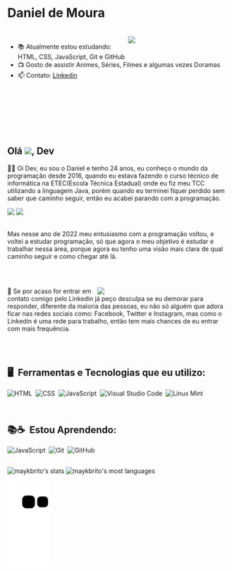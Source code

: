 # Daniel de Moura
</br>

<div>
  <img align="right" width="230" src="https://media.tenor.com/8f2pYcF9zW4AAAAM/anime-wave.gif">
</div>

- 📚 Atualmente estou estudando: HTML, CSS, JavaScript, Git e GitHub
- 📺 Gosto de assistir Animes, Séries, Filmes e algumas vezes Doramas
- 📫 Contato: [Linkedin](https://www.linkedin.com/in/daniel-de-moura-silva-a123a724b/)

</br>
</br>
</br>
</br>
</br>
</br>

## Olá <img src="https://raw.githubusercontent.com/kaueMarques/kaueMarques/master/hi.gif" height="30px">, Dev

<!--
<img align="right" width="300px" src="https://i.ibb.co/my1PZmt/octocat-1665714641175.png">
-->

<p>
👨‍💻 Oi Dev, eu sou o Daniel e tenho 24 anos, eu conheço o mundo da programação desde 2016, quando eu estava fazendo o curso técnico de informática na ETEC(Escola Técnica Estadual) onde eu fiz meu TCC utilizando a linguagem Java, porém quando eu terminei fiquei perdido sem saber que caminho seguir, então eu acabei parando com a programação.
</p>

<div>
  <img width="300" src="https://media.tenor.com/7NuUEfEvHWoAAAAd/yato.gif">
  <img width="300" src="https://media.tenor.com/JFbsUkag74oAAAAM/noragami-yato.gif">
</div>

</br>

<p>
Mas nesse ano de 2022 meu entusiasmo com a programação voltou, e voltei a estudar programação, só que agora o meu objetivo é estudar e trabalhar nessa área, porque agora eu tenho uma visão mais clara de qual caminho seguir e como chegar até lá.
</p>

</br>
</br>

<p>
  <img align="right" width="300" src="https://media.tenor.com/gFxciA3US0gAAAAM/noragami-anime.gif)">
  💬 Se por acaso for entrar em contato comigo pelo Linkedin já peço desculpa se eu demorar para responder, diferente da maioria das pessoas, eu não só alguém que adora ficar nas redes sociais como: Facebook, Twitter e Instagram, mas como o Linkedin é uma rede para trabalho, então tem mais chances de eu entrar com mais frequência.
</p>

</br>
</br>

## 🖥️&nbsp; Ferramentas e Tecnologias que eu utilizo:

![HTML](https://img.shields.io/badge/HTML5-E34F26?style=for-the-badge&logo=html5&logoColor=white)&nbsp;
![CSS](https://img.shields.io/badge/CSS3-1572B6?style=for-the-badge&logo=css3&logoColor=white)&nbsp;
![JavaScript](https://img.shields.io/badge/JavaScript-F7DF1E?style=for-the-badge&logo=javascript&logoColor=black)&nbsp;
![Visual Studio Code](https://img.shields.io/badge/Visual_Studio-5C2D91?style=for-the-badge&logo=visual%20studio&logoColor=white)&nbsp;
![Linux Mint](https://img.shields.io/badge/Linux_Mint-87CF3E?style=for-the-badge&logo=linux-mint&logoColor=white)

</br>

## 📚☕ &nbsp;Estou Aprendendo:
![JavaScript](https://img.shields.io/badge/JavaScript-F7DF1E?style=for-the-badge&logo=javascript&logoColor=black)&nbsp;
![Git](https://img.shields.io/badge/GIT-E44C30?style=for-the-badge&logo=git&logoColor=white)&nbsp;
![GitHub](https://img.shields.io/badge/GitHub-100000?style=for-the-badge&logo=github&logoColor=white)&nbsp;

##
<p align="left">
<img width="400em" src="https://github-readme-stats.vercel.app/api?username=danieldemoura&show_icons=true&theme=vision-friendly-dark" alt="maykbrito's stats"/>
<img width="400em" src="https://github-readme-stats.vercel.app/api/top-langs/?username=danieldemoura&layout=compact&theme=vision-friendly-dark" alt="maykbrito's most languages"/>
</p>

![Snake animation](https://github.com/danieldemoura/danieldemoura/blob/output/github-contribution-grid-snake.svg)


<!--
<img width="490em" src="https://github-readme-twitter-gazf.vercel.app/api?id=danieldemoura&layout=wide&show_reply=off&show_retweet=off" />


**danieldemoura/danieldemoura** is a ✨ _special_ ✨ repository because its `README.md` (this file) appears on your GitHub profile.

Here are some ideas to get you started:

- 🔭 I’m currently working on ...
- 🌱 I’m currently learning ...
- 👯 I’m looking to collaborate on ...
- 🤔 I’m looking for help with ...
- 💬 Ask me about ...
- 📫 How to reach me: ...
- 😄 Pronouns: ...
- ⚡ Fun fact: ...
-->
